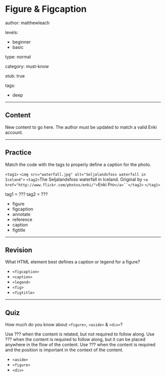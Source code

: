 # Figure & Figcaption
author: matthewleach

levels:
  - beginner
  - basic

type: normal

category: must-know

stub: true


tags:
  - deep


---
## Content

New content to go here. The author must be updated to match a valid Enki account.

---
## Practice

Match the code with the tags to properly define a caption for the photo.

`<tag1>`
  `<img src="waterfall.jpg" alt="Seljalandsfoss waterfall in Iceland">`
  `<tag2>`The Seljalandsfoss waterfall in Iceland. Original by `<a href="http://www.flickr.com/photos/enki/">`Enki Pro`</a>``</tag2>`
`</tag1>`

tag1 = ???
tag2 = ???

* figure
* figcaption
* annotate
* reference
* caption
* figtitle


---
## Revision

What HTML element best defines a caption or legend for a figure?

* `<figcaption>`
* `<caption>`
* `<legend>`
* `<fig>`
* `<figtitle>`

---
## Quiz

How much do you know about `<figure>`, `<aside>` & `<div>`?

Use ??? when the content is related, but not required to follow along. 
Use ??? when the content is required to follow along, but it can be placed anywhere in the flow of the content. 
Use ??? when the content is required and the position is important in the context of the content.

* `<aside>`
* `<figure>`
* `<div>`

